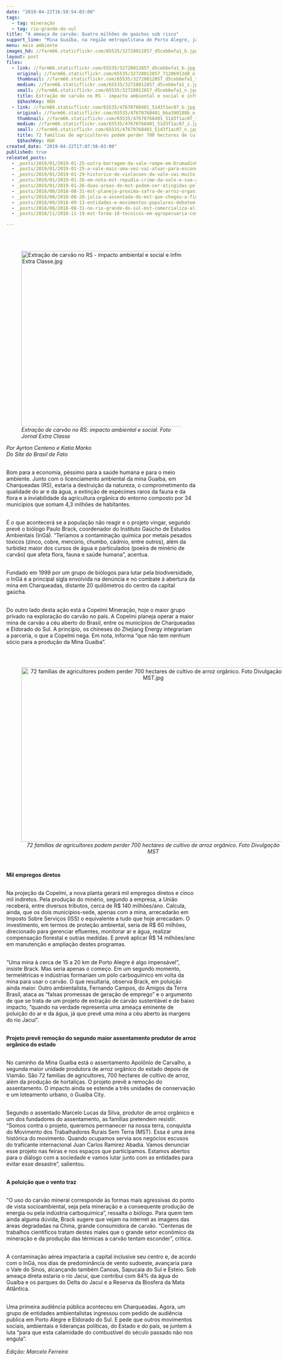 ```yaml
---
date: "2019-04-22T16:58:54-03:00"
tags:
  - tag: mineração
  - tag: rio-grande-do-sul
title: "A ameaça do carvão: Quatro milhões de gaúchos sob risco"
support_line: "Mina Guaíba, na região metropolitana de Porto Alegre, já está em processo de licenciamento ambiental"
menu: meio ambiente
images_hd: //farm66.staticflickr.com/65535/32728012857_d5ceb6efa1_b.jpg
layout: post
files:
  - link: //farm66.staticflickr.com/65535/32728012857_d5ceb6efa1_b.jpg
    original: //farm66.staticflickr.com/65535/32728012857_71286913d8_o.jpg
    thumbnail: //farm66.staticflickr.com/65535/32728012857_d5ceb6efa1_t.jpg
    medium: //farm66.staticflickr.com/65535/32728012857_d5ceb6efa1_z.jpg
    small: //farm66.staticflickr.com/65535/32728012857_d5ceb6efa1_n.jpg
    title: Extração de carvão no RS - impacto ambiental e social e ínfma geração de empregos. Foto Jornal Extra Classe.jpg
    $$hashKey: 06H
  - link: //farm66.staticflickr.com/65535/47670768401_51d3f1ac07_b.jpg
    original: //farm66.staticflickr.com/65535/47670768401_bba390188b_o.jpg
    thumbnail: //farm66.staticflickr.com/65535/47670768401_51d3f1ac07_t.jpg
    medium: //farm66.staticflickr.com/65535/47670768401_51d3f1ac07_z.jpg
    small: //farm66.staticflickr.com/65535/47670768401_51d3f1ac07_n.jpg
    title: 72 famílias de agricultores podem perder 700 hectares de cultivo de arroz orgânico. Foto Divulgação MST.jpg
    $$hashKey: 06K
created_date: "2019-04-22T17:07:56-03:00"
published: true
releated_posts:
  - _posts/2019/01/2019-01-25-outra-barragem-da-vale-rompe-em-brumadinho-minas-gerais.md
  - _posts/2019/01/2019-01-25-a-vale-mais-uma-vez-vai-atuar-para-esconder-seu-crime-afirma-integrante-do-mab.md
  - _posts/2019/01/2019-01-29-historico-de-violacoes-da-vale-vai-muito-alem-de-mariana-e-brumadinho.md
  - _posts/2019/01/2019-01-26-em-nota-mst-repudia-crime-da-vale-e-sua-acao-predatoria-em-minas-gerais.md
  - _posts/2019/01/2019-01-26-duas-areas-do-mst-podem-ser-atingidas-pelo-novo-crime-da-vale.md
  - _posts/2018/08/2018-08-31-mst-planeja-proxima-safra-de-arroz-organico.md
  - _posts/2018/08/2018-08-28-julia-a-assentada-do-mst-que-chegou-a-final-da-olimpiada-de-historia.md
  - _posts/2018/09/2018-09-13-entidades-e-movimentos-populares-debatem-lei-da-grilagem-no-rio-grande-do-sul.md
  - _posts/2018/08/2018-08-31-no-rio-grande-do-sul-mst-comercializa-alimentos-saudaveis-na-expointer.md
  - _posts/2018/11/2018-11-19-mst-forma-18-tecnicos-em-agropecuaria-com-habilitacao-em-agroecologia.md

---
```

<p><br />
&nbsp;</p>

<figure class="image"><img alt="Extração de carvão no RS - impacto ambiental e social e ínfma geração de empregos. Foto Jornal Extra Classe.jpg" height="466" src="//farm66.staticflickr.com/65535/32728012857_d5ceb6efa1_b.jpg" width="700" />
<figcaption><em>Extra&ccedil;&atilde;o de carv&atilde;o no RS: impacto ambiental e social. Foto Jornal Extra Classe</em></figcaption>
</figure>

<p><em>Por Ayrton Centeno e Katia Marko<br />
Do Site do Brasil de Fato</em><br />
&nbsp;</p>

<p>Bom para a economia, p&eacute;ssimo para a sa&uacute;de humana e para o meio ambiente. Junto com o licenciamento ambiental da mina Gua&iacute;ba, em Charqueadas (RS), estaria a destrui&ccedil;&atilde;o da natureza, o comprometimento da qualidade do ar e da &aacute;gua, a extin&ccedil;&atilde;o de esp&eacute;cimes raros da fauna e da flora e a inviabilidade da agricultura org&acirc;nica do entorno composto por 34 munic&iacute;pios que somam 4,3 milh&otilde;es de habitantes.<br />
&nbsp;</p>

<p>&Eacute; o que acontecer&aacute; se a popula&ccedil;&atilde;o n&atilde;o reagir e o projeto vingar, segundo prev&ecirc; o bi&oacute;logo Paulo Brack, coordenador do Instituto Ga&uacute;cho de Estudos Ambientais (InG&aacute;). &ldquo;Ter&iacute;amos a contamina&ccedil;&atilde;o qu&iacute;mica por metais pesados t&oacute;xicos (zinco, cobre, merc&uacute;rio, chumbo, c&aacute;dmio, entre outros), al&eacute;m da turbidez maior dos cursos de &aacute;gua e particulados (poeira de min&eacute;rio de carv&atilde;o) que afeta flora, fauna e sa&uacute;de humana&rdquo;, acentua.<br />
&nbsp;</p>

<p>Fundado em 1999 por um grupo de bi&oacute;logos para lutar pela biodiversidade, o InG&aacute; &eacute; a principal sigla envolvida na den&uacute;ncia e no combate &agrave; abertura da mina em Charqueadas, distante 20 quil&ocirc;metros do centro da capital ga&uacute;cha.<br />
&nbsp;</p>

<p>Do outro lado desta a&ccedil;&atilde;o est&aacute; a Copelmi Minera&ccedil;&atilde;o, hoje o maior grupo privado na explora&ccedil;&atilde;o do carv&atilde;o no pa&iacute;s. A Copelmi planeja operar a maior mina de carv&atilde;o a c&eacute;u aberto do Brasil, entre os munic&iacute;pios de Charqueadas e Eldorado do Sul. A princ&iacute;pio, os chineses do Zhejiang Energy integrariam a parceria, o que a Copelmi nega. Em nota, informa &ldquo;que n&atilde;o tem nenhum s&oacute;cio para a produ&ccedil;&atilde;o da Mina Gua&iacute;ba&rdquo;.</p>

<p>&nbsp;</p>

<div style="text-align:center">
<figure class="image" style="display:inline-block"><img alt="72 famílias de agricultores podem perder 700 hectares de cultivo de arroz orgânico. Foto Divulgação MST.jpg" height="463" src="//farm66.staticflickr.com/65535/47670768401_51d3f1ac07_b.jpg" width="700" />
<figcaption><em>72 fam&iacute;lias de agricultores podem perder 700 hectares de cultivo de arroz org&acirc;nico. Foto Divulga&ccedil;&atilde;o MST</em></figcaption>
</figure>
</div>

<p><br />
<strong>Mil empregos diretos</strong><br />
&nbsp;</p>

<p>Na proje&ccedil;&atilde;o da Copelmi, a nova planta gerar&aacute; mil empregos diretos e cinco mil indiretos. Pela produ&ccedil;&atilde;o do min&eacute;rio, segundo a empresa, a Uni&atilde;o receber&aacute;, entre diversos tributos, cerca de R$ 140 milh&otilde;es/ano. Calcula, ainda, que os dois munic&iacute;pios-sede, apenas com a mina, arrecadar&atilde;o em Imposto Sobre Servi&ccedil;os (ISS) o equivalente a tudo que hoje arrecadam. O investimento, em termos de prote&ccedil;&atilde;o ambiental, seria de R$ 60 milh&otilde;es, direcionado para gerenciar efluentes, monitorar ar e &aacute;gua, realizar compensa&ccedil;&atilde;o florestal e outras medidas. E prev&ecirc; aplicar R$ 14 milh&otilde;es/ano em manuten&ccedil;&atilde;o e amplia&ccedil;&atilde;o destes programas.<br />
&nbsp;</p>

<p>&ldquo;Uma mina &agrave; cerca de 15 a 20 km de Porto Alegre &eacute; algo impens&aacute;vel&rdquo;, insiste Brack. Mas seria apenas o come&ccedil;o. Em um segundo momento, termel&eacute;tricas e ind&uacute;strias formariam um polo carboqu&iacute;mico em volta da mina para usar o carv&atilde;o. O que resultaria, observa Brack, em polui&ccedil;&atilde;o ainda maior. Outro ambientalista, Fernando Campos, do Amigos da Terra Brasil, ataca as &ldquo;falsas promessas de gera&ccedil;&atilde;o de emprego&rdquo; e o argumento de que se trata de um projeto de extra&ccedil;&atilde;o de carv&atilde;o sustent&aacute;vel e de baixo impacto, &ldquo;quando na verdade representa uma amea&ccedil;a eminente de polui&ccedil;&atilde;o do ar e da &aacute;gua, j&aacute; que prev&ecirc; uma mina a c&eacute;u aberto &agrave;s margens do rio Jacu&iacute;&rdquo;.<br />
&nbsp;</p>

<p><strong>Projeto prev&ecirc; remo&ccedil;&atilde;o do segundo maior assentamento produtor de arroz org&acirc;nico do estado</strong><br />
&nbsp;</p>

<p>No caminho da Mina Gua&iacute;ba est&aacute; o assentamento Apol&ocirc;nio de Carvalho, a segunda maior unidade produtora de arroz org&acirc;nico do estado depois de Viam&atilde;o. S&atilde;o 72 fam&iacute;lias de agricultores, 700 hectares de cultivo de arroz, al&eacute;m da produ&ccedil;&atilde;o de hortali&ccedil;as. O projeto prev&ecirc; a remo&ccedil;&atilde;o do assentamento. O impacto ainda se estende a tr&ecirc;s unidades de conserva&ccedil;&atilde;o e um loteamento urbano, o Gua&iacute;ba City.<br />
&nbsp;</p>

<p>Segundo o assentado Marcelo Lucas da Silva, produtor de arroz org&acirc;nico e um dos fundadores do assentamento, as fam&iacute;lias pretendem resistir. &ldquo;Somos contra o projeto, queremos permanecer na nossa terra, conquista do Movimento dos Trabalhadores Rurais Sem Terra (MST). Essa &eacute; uma &aacute;rea hist&oacute;rica do movimento. Quando ocupamos servia aos neg&oacute;cios escusos do traficante internacional Juan Carlos Ramirez Abad&iacute;a. Vamos denunciar esse projeto nas feiras e nos espa&ccedil;os que participamos. Estamos abertos para o di&aacute;logo com a sociedade e vamos lutar junto com as entidades para evitar esse desastre&rdquo;, salientou.<br />
&nbsp;</p>

<p><strong>A polui&ccedil;&atilde;o que o vento traz</strong><br />
&nbsp;</p>

<p>&quot;O uso do carv&atilde;o mineral corresponde &agrave;s formas mais agressivas do ponto de vista socioambiental, seja pela minera&ccedil;&atilde;o e a consequente produ&ccedil;&atilde;o de energia ou pela ind&uacute;stria carboqu&iacute;mica&rdquo;, ressalta o bi&oacute;logo. Para quem tem ainda alguma d&uacute;vida, Brack sugere que vejam na internet as imagens das &aacute;reas degradadas na China, grande consumidora de carv&atilde;o. &ldquo;Centenas de trabalhos cient&iacute;ficos tratam destes males que o grande setor econ&ocirc;mico da minera&ccedil;&atilde;o e da produ&ccedil;&atilde;o das t&eacute;rmicas a carv&atilde;o tentam esconder&rdquo;, critica.<br />
&nbsp;</p>

<p>A contamina&ccedil;&atilde;o a&eacute;rea impactaria a capital inclusive seu centro e, de acordo com o InG&aacute;, nos dias de predomin&acirc;ncia de vento sudoeste, avan&ccedil;aria para o Vale do Sinos, alcan&ccedil;ando tamb&eacute;m Canoas, Sapucaia do Sul e Esteio. Sob amea&ccedil;a direta estaria o rio Jacu&iacute;, que contribui com 84% da &aacute;gua do Gua&iacute;ba e os parques do Delta do Jacu&iacute; e a Reserva da Biosfera da Mata Atl&acirc;ntica.<br />
&nbsp;</p>

<p>Uma primeira audi&ecirc;ncia p&uacute;blica aconteceu em Charqueadas. Agora, um grupo de entidades ambientalistas ingressou com pedido de audi&ecirc;ncia publica em Porto Alegre e Eldorado do Sul. E pede que outros movimentos sociais, ambientais e lideran&ccedil;as pol&iacute;ticas, do Estado e do pa&iacute;s, se juntem &agrave; luta &ldquo;para que esta calamidade do combust&iacute;vel do s&eacute;culo passado n&atilde;o nos engula&rdquo;.<br />
<br />
<em>Edi&ccedil;&atilde;o: Marcelo Ferreira</em></p>
